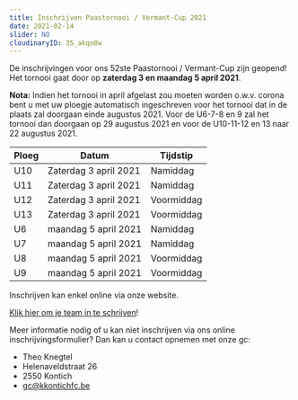 ```yaml
---
title: Inschrijven Paastornooi / Vermant-Cup 2021
date: 2021-02-14
slider: NO
cloudinaryID: 35_akqo8w
---
```


De inschrijvingen voor ons 52ste Paastornooi / Vermant-Cup zijn geopend! Het tornooi gaat door op **zaterdag 3 en maandag 5 april 2021**.

**Nota:**
Indien het tornooi in april afgelast zou moeten worden o.w.v. corona bent u met uw ploegje automatisch ingeschreven voor het tornooi dat in de plaats zal doorgaan einde augustus 2021. Voor de U6-7-8 en 9 zal het tornooi dan doorgaan op 29 augustus 2021 en voor de U10-11-12 en 13 naar 22 augustus 2021.

| Ploeg | Datum                 | Tijdstip   |
| ----- | --------------------- | ---------- |
| U10   | Zaterdag 3 april 2021 | Namiddag   |
| U11   | Zaterdag 3 april 2021 | Namiddag   |
| U12   | Zaterdag 3 april 2021 | Voormiddag |
| U13   | Zaterdag 3 april 2021 | Voormiddag |
| U6    | maandag 5 april 2021  | Namiddag   |
| U7    | maandag 5 april 2021  | Namiddag   |
| U8    | maandag 5 april 2021  | Voormiddag |
| U9    | maandag 5 april 2021  | Voormiddag |

Inschrijven kan enkel online via onze website.

[Klik hier om je team in te schrijven](https://www.kkontichfc.be/jeugd/vermant-cup/online-registratie/ "Klik hier om je team in te schrijven")!

Meer informatie nodig of u kan niet inschrijven via ons online inschrijvingsformulier? Dan kan u contact opnemen met onze gc:

- Theo Knegtel
- Helenaveldstraat 26
- 2550 Kontich
- gc@kkontichfc.be
